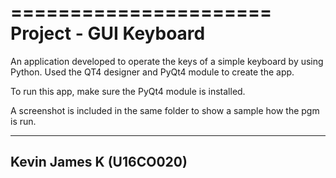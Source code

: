 ======================
Project - GUI Keyboard
======================

An application developed to operate the keys of a simple keyboard by using Python. 
Used the QT4 designer and PyQt4 module to create the app.

To run this app, make sure the PyQt4 module is installed.

A screenshot is included in the same folder to show a sample how the pgm is run.

------------------------
Kevin James K (U16CO020)
------------------------